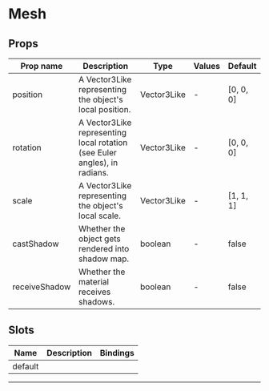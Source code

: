 # Mesh

## Props

| Prop name     | Description                                                               | Type        | Values | Default            |
| ------------- | ------------------------------------------------------------------------- | ----------- | ------ | ------------------ |
| position      | A Vector3Like representing the object's local position.                   | Vector3Like | -      | [0, 0, 0] |
| rotation      | A Vector3Like representing local rotation (see Euler angles), in radians. | Vector3Like | -      | [0, 0, 0] |
| scale         | A Vector3Like representing the object's local scale.                      | Vector3Like | -      | [1, 1, 1] |
| castShadow    | Whether the object gets rendered into shadow map.                         | boolean     | -      | false              |
| receiveShadow | Whether the material receives shadows.                                    | boolean     | -      | false              |

## Slots

| Name    | Description | Bindings |
| ------- | ----------- | -------- |
| default |             |          |

---

